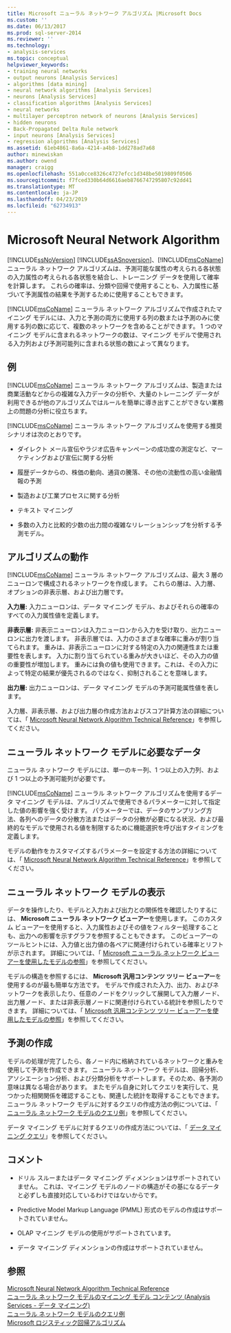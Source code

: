 ```yaml
---
title: Microsoft ニューラル ネットワーク アルゴリズム |Microsoft Docs
ms.custom: ''
ms.date: 06/13/2017
ms.prod: sql-server-2014
ms.reviewer: ''
ms.technology:
- analysis-services
ms.topic: conceptual
helpviewer_keywords:
- training neural networks
- output neurons [Analysis Services]
- algorithms [data mining]
- neural network algorithms [Analysis Services]
- neurons [Analysis Services]
- classification algorithms [Analysis Services]
- neural networks
- multilayer perceptron network of neurons [Analysis Services]
- hidden neurons
- Back-Propagated Delta Rule network
- input neurons [Analysis Services]
- regression algorithms [Analysis Services]
ms.assetid: 61eb4861-8a6a-4214-a4b8-1dd278ad7a68
author: minewiskan
ms.author: owend
manager: craigg
ms.openlocfilehash: 551a0cce8326c4727efcc1d348be5019809f0506
ms.sourcegitcommit: f7fced330b64d6616aeb8766747295807c92dd41
ms.translationtype: MT
ms.contentlocale: ja-JP
ms.lasthandoff: 04/23/2019
ms.locfileid: "62734913"
---
```

# <a name="microsoft-neural-network-algorithm"></a>Microsoft Neural Network Algorithm
  [!INCLUDE[ssNoVersion](../../includes/ssnoversion-md.md)] [!INCLUDE[ssASnoversion](../../includes/ssasnoversion-md.md)]、[!INCLUDE[msCoName](../../includes/msconame-md.md)]ニューラル ネットワーク アルゴリズムは、予測可能な属性の考えられる各状態の入力属性の考えられる各状態を結合し、トレーニング データを使用して確率を計算します。 これらの確率は、分類や回帰で使用することも、入力属性に基づいて予測属性の結果を予測するために使用することもできます。  
  
 [!INCLUDE[msCoName](../../includes/msconame-md.md)] ニューラル ネットワーク アルゴリズムで作成されたマイニング モデルには、入力と予測の両方に使用する列の数または予測のみに使用する列の数に応じて、複数のネットワークを含めることができます。 1 つのマイニング モデルに含まれるネットワークの数は、マイニング モデルで使用される入力列および予測可能列に含まれる状態の数によって異なります。  
  
## <a name="example"></a>例  
 [!INCLUDE[msCoName](../../includes/msconame-md.md)] ニューラル ネットワーク アルゴリズムは、製造または商業活動などからの複雑な入力データの分析や、大量のトレーニング データが利用できるが他のアルゴリズムではルールを簡単に導き出すことができない業務上の問題の分析に役立ちます。  
  
 [!INCLUDE[msCoName](../../includes/msconame-md.md)] ニューラル ネットワーク アルゴリズムを使用する推奨シナリオは次のとおりです。  
  
-   ダイレクト メール宣伝やラジオ広告キャンペーンの成功度の測定など、マーケティングおよび宣伝に関する分析  
  
-   履歴データからの、株価の動向、通貨の騰落、その他の流動性の高い金融情報の予測  
  
-   製造および工業プロセスに関する分析  
  
-   テキスト マイニング  
  
-   多数の入力と比較的少数の出力間の複雑なリレーションシップを分析する予測モデル。  
  
## <a name="how-the-algorithm-works"></a>アルゴリズムの動作  
 [!INCLUDE[msCoName](../../includes/msconame-md.md)] ニューラル ネットワーク アルゴリズムは、最大 3 層のニューロンで構成されるネットワークを作成します。 これらの層は、入力層、オプションの非表示層、および出力層です。  
  
 **入力層:** 入力ニューロンは、データ マイニング モデル、およびそれらの確率のすべての入力属性値を定義します。  
  
 **非表示層:** 非表示ニューロンは入力ニューロンから入力を受け取り、出力ニューロンに出力を渡します。 非表示層では、入力のさまざまな確率に重みが割り当てられます。 重みは、非表示ニューロンに対する特定の入力の関連性または重要性を表します。 入力に割り当てられている重みが大きいほど、その入力の値の重要性が増加します。 重みには負の値も使用できます。これは、その入力によって特定の結果が優先されるのではなく、抑制されることを意味します。  
  
 **出力層:** 出力ニューロンは、データ マイニング モデルの予測可能属性値を表します。  
  
 入力層、非表示層、および出力層の作成方法およびスコア計算方法の詳細については、「 [Microsoft Neural Network Algorithm Technical Reference](microsoft-neural-network-algorithm-technical-reference.md)」を参照してください。  
  
## <a name="data-required-for-neural-network-models"></a>ニューラル ネットワーク モデルに必要なデータ  
 ニューラル ネットワーク モデルには、単一のキー列、1 つ以上の入力列、および 1 つ以上の予測可能列が必要です。  
  
 [!INCLUDE[msCoName](../../includes/msconame-md.md)] ニューラル ネットワーク アルゴリズムを使用するデータ マイニング モデルは、アルゴリズムで使用できるパラメーターに対して指定した値の影響を強く受けます。 パラメーターでは、データのサンプリング方法、各列へのデータの分散方法またはデータの分散が必要になる状況、および最終的なモデルで使用される値を制限するために機能選択を呼び出すタイミングを定義します。  
  
 モデルの動作をカスタマイズするパラメーターを設定する方法の詳細については、「 [Microsoft Neural Network Algorithm Technical Reference](microsoft-neural-network-algorithm-technical-reference.md)」を参照してください。  
  
## <a name="viewing-a-neural-network-model"></a>ニューラル ネットワーク モデルの表示  
 データを操作したり、モデルと入力および出力との関係性を確認したりするには、 **Microsoft ニューラル ネットワーク ビューアー**を使用します。 このカスタム ビューアーを使用すると、入力属性およびその値をフィルター処理することも、出力への影響を示すグラフを参照することもできます。 このビューアーのツールヒントには、入力値と出力値の各ペアに関連付けられている確率とリフトが示されます。 詳細については、「 [Microsoft ニューラル ネットワーク ビューアーを使用したモデルの参照](browse-a-model-using-the-microsoft-neural-network-viewer.md)」を参照してください。  
  
 モデルの構造を参照するには、 **Microsoft 汎用コンテンツ ツリー ビューアー**を使用するのが最も簡単な方法です。 モデルで作成された入力、出力、およびネットワークを表示したり、任意のノードをクリックして展開して入力層ノード、出力層ノード、または非表示層ノードに関連付けられている統計を参照したりできます。 詳細については、「 [Microsoft 汎用コンテンツ ツリー ビューアーを使用したモデルの参照](browse-a-model-using-the-microsoft-generic-content-tree-viewer.md)」を参照してください。  
  
## <a name="creating-predictions"></a>予測の作成  
 モデルの処理が完了したら、各ノード内に格納されているネットワークと重みを使用して予測を作成できます。 ニューラル ネットワーク モデルは、回帰分析、アソシエーション分析、および分類分析をサポートします。そのため、各予測の意味は異なる場合があります。 またモデル自身に対してクエリを実行して、見つかった相関関係を確認することも、関連した統計を取得することもできます。 ニューラル ネットワーク モデルに対するクエリの作成方法の例については、「 [ニューラル ネットワーク モデルのクエリ例](neural-network-model-query-examples.md)」を参照してください。  
  
 データ マイニング モデルに対するクエリの作成方法については、「 [データ マイニング クエリ](data-mining-queries.md)」を参照してください。  
  
## <a name="remarks"></a>コメント  
  
-   ドリル スルーまたはデータ マイニング ディメンションはサポートされていません。 これは、マイニング モデルのノードの構造がその基になるデータと必ずしも直接対応しているわけではないからです。  
  
-   Predictive Model Markup Language (PMML) 形式のモデルの作成はサポートされていません。  
  
-   OLAP マイニング モデルの使用がサポートされています。  
  
-   データ マイニング ディメンションの作成はサポートされていません。  
  
## <a name="see-also"></a>参照  
 [Microsoft Neural Network Algorithm Technical Reference](microsoft-neural-network-algorithm-technical-reference.md)   
 [ニューラル ネットワーク モデルのマイニング モデル コンテンツ (Analysis Services - データ マイニング)](mining-model-content-for-neural-network-models-analysis-services-data-mining.md)   
 [ニューラル ネットワーク モデルのクエリ例](neural-network-model-query-examples.md)   
 [Microsoft ロジスティック回帰アルゴリズム](microsoft-logistic-regression-algorithm.md)  
  
  

